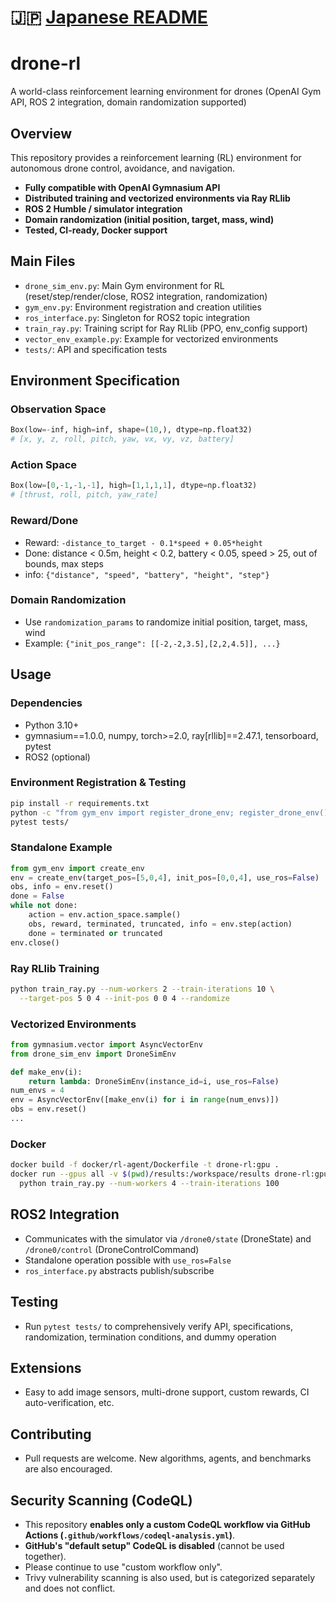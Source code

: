 # 🇯🇵 [Japanese README](README_ja.md)

# drone-rl

A world-class reinforcement learning environment for drones (OpenAI Gym API, ROS 2 integration, domain randomization supported)

## Overview

This repository provides a reinforcement learning (RL) environment for autonomous drone control, avoidance, and navigation.
- **Fully compatible with OpenAI Gymnasium API**
- **Distributed training and vectorized environments via Ray RLlib**
- **ROS 2 Humble / simulator integration**
- **Domain randomization (initial position, target, mass, wind)**
- **Tested, CI-ready, Docker support**

## Main Files
- `drone_sim_env.py`: Main Gym environment for RL (reset/step/render/close, ROS2 integration, randomization)
- `gym_env.py`: Environment registration and creation utilities
- `ros_interface.py`: Singleton for ROS2 topic integration
- `train_ray.py`: Training script for Ray RLlib (PPO, env_config support)
- `vector_env_example.py`: Example for vectorized environments
- `tests/`: API and specification tests

## Environment Specification

### Observation Space
```python
Box(low=-inf, high=inf, shape=(10,), dtype=np.float32)
# [x, y, z, roll, pitch, yaw, vx, vy, vz, battery]
```

### Action Space
```python
Box(low=[0,-1,-1,-1], high=[1,1,1,1], dtype=np.float32)
# [thrust, roll, pitch, yaw_rate]
```

### Reward/Done
- Reward: `-distance_to_target - 0.1*speed + 0.05*height`
- Done: distance < 0.5m, height < 0.2, battery < 0.05, speed > 25, out of bounds, max steps
- info: `{"distance", "speed", "battery", "height", "step"}`

### Domain Randomization
- Use `randomization_params` to randomize initial position, target, mass, wind
- Example: `{"init_pos_range": [[-2,-2,3.5],[2,2,4.5]], ...}`

## Usage

### Dependencies
- Python 3.10+
- gymnasium==1.0.0, numpy, torch>=2.0, ray[rllib]==2.47.1, tensorboard, pytest
- ROS2 (optional)

### Environment Registration & Testing
```bash
pip install -r requirements.txt
python -c "from gym_env import register_drone_env; register_drone_env()"
pytest tests/
```

### Standalone Example
```python
from gym_env import create_env
env = create_env(target_pos=[5,0,4], init_pos=[0,0,4], use_ros=False)
obs, info = env.reset()
done = False
while not done:
    action = env.action_space.sample()
    obs, reward, terminated, truncated, info = env.step(action)
    done = terminated or truncated
env.close()
```

### Ray RLlib Training
```bash
python train_ray.py --num-workers 2 --train-iterations 10 \
  --target-pos 5 0 4 --init-pos 0 0 4 --randomize
```

### Vectorized Environments
```python
from gymnasium.vector import AsyncVectorEnv
from drone_sim_env import DroneSimEnv

def make_env(i):
    return lambda: DroneSimEnv(instance_id=i, use_ros=False)
num_envs = 4
env = AsyncVectorEnv([make_env(i) for i in range(num_envs)])
obs = env.reset()
...
```

### Docker
```bash
docker build -f docker/rl-agent/Dockerfile -t drone-rl:gpu .
docker run --gpus all -v $(pwd)/results:/workspace/results drone-rl:gpu \
  python train_ray.py --num-workers 4 --train-iterations 100
```

## ROS2 Integration
- Communicates with the simulator via `/drone0/state` (DroneState) and `/drone0/control` (DroneControlCommand)
- Standalone operation possible with `use_ros=False`
- `ros_interface.py` abstracts publish/subscribe

## Testing
- Run `pytest tests/` to comprehensively verify API, specifications, randomization, termination conditions, and dummy operation

## Extensions
- Easy to add image sensors, multi-drone support, custom rewards, CI auto-verification, etc.

## Contributing
- Pull requests are welcome. New algorithms, agents, and benchmarks are also encouraged.

## Security Scanning (CodeQL)

- This repository **enables only a custom CodeQL workflow via GitHub Actions (`.github/workflows/codeql-analysis.yml`)**.
- **GitHub's "default setup" CodeQL is disabled** (cannot be used together).
- Please continue to use "custom workflow only".
- Trivy vulnerability scanning is also used, but is categorized separately and does not conflict. 